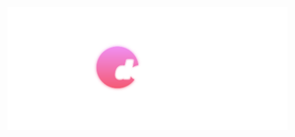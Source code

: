 <div align="center">
  <a href="https://denzodev.ru">
    <img src="https://github.com/3FANG/3FANG/blob/main/denzo.svg?sanitize=true">
  </a>
</div>
